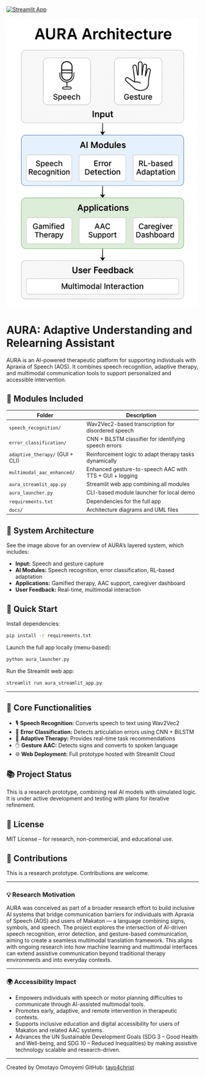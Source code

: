 [![Streamlit App](https://static.streamlit.io/badges/streamlit_badge_black_white.svg)](https://aura-apraxia-aac-rnkcwedsqwp7nwyg9umbx7.streamlit.app/)

![AURA Architecture](docs/architecture_diagram.png)

# AURA: Adaptive Understanding and Relearning Assistant

AURA is an AI-powered therapeutic platform for supporting individuals with Apraxia of Speech (AOS). It combines speech recognition, adaptive therapy, and multimodal communication tools to support personalized and accessible intervention.

## 🔧 Modules Included

| Folder                        | Description                                                  |
|-------------------------------|--------------------------------------------------------------|
| `speech_recognition/`         | Wav2Vec2-based transcription for disordered speech           |
| `error_classification/`       | CNN + BiLSTM classifier for identifying speech errors        |
| `adaptive_therapy/` (GUI + CLI) | Reinforcement logic to adapt therapy tasks dynamically       |
| `multimodal_aac_enhanced/`    | Enhanced gesture-to-speech AAC with TTS + GUI + logging      |
| `aura_streamlit_app.py`       | Streamlit web app combining all modules                      |
| `aura_launcher.py`            | CLI-based module launcher for local demo                     |
| `requirements.txt`            | Dependencies for the full app                                |
| `docs/`                       | Architecture diagrams and UML files                          |

## 📸 System Architecture

See the image above for an overview of AURA’s layered system, which includes:
- **Input:** Speech and gesture capture
- **AI Modules:** Speech recognition, error classification, RL-based adaptation
- **Applications:** Gamified therapy, AAC support, caregiver dashboard
- **User Feedback:** Real-time, multimodal interaction

## 🚀 Quick Start

Install dependencies:

```bash
pip install -r requirements.txt
```

Launch the full app locally (menu-based):

```bash
python aura_launcher.py
```

Run the Streamlit web app:

```bash
streamlit run aura_streamlit_app.py
```

---

## 🧪 Core Functionalities

- 🎙 **Speech Recognition:** Converts speech to text using Wav2Vec2
- 🧠 **Error Classification:** Detects articulation errors using CNN + BiLSTM
- 🎯 **Adaptive Therapy:** Provides real-time task recommendations
- ✋ **Gesture AAC:** Detects signs and converts to spoken language
- 🌐 **Web Deployment:** Full prototype hosted with Streamlit Cloud

## 📚 Project Status

This is a research prototype, combining real AI models with simulated logic. It is under active development and testing with plans for iterative refinement.

## 🧠 License

MIT License – for research, non-commercial, and educational use.

## 🤝 Contributions

This is a research prototype. Contributions are welcome.

---

### 💡 Research Motivation
AURA was conceived as part of a broader research effort to build inclusive AI systems that bridge communication barriers for individuals with Apraxia of Speech (AOS) and users of Makaton — a language combining signs, symbols, and speech.
The project explores the intersection of AI-driven speech recognition, error detection, and gesture-based communication, aiming to create a seamless multimodal translation framework.
This aligns with ongoing research into how machine learning and multimodal interfaces can extend assistive communication beyond traditional therapy environments and into everyday contexts.

---

### 🌍 Accessibility Impact

- Empowers individuals with speech or motor planning difficulties to communicate through AI-assisted multimodal tools.
- Promotes early, adaptive, and remote intervention in therapeutic contexts.
- Supports inclusive education and digital accessibility for users of Makaton and related AAC systems.
- Advances the UN Sustainable Development Goals (SDG 3 – Good Health and Well-being, and SDG 10 – Reduced Inequalities) by making assistive technology scalable and research-driven.

---

Created by Omotayo Omoyemi
GitHub: [tayo4christ](https://github.com/tayo4christ)
